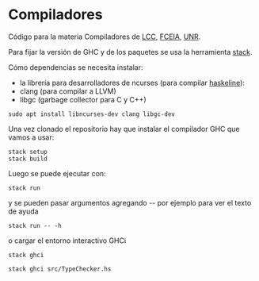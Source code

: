 # Compiladores
Código para la materia Compiladores de [LCC](https://dcc.fceia.unr.edu.ar), [FCEIA](https://www.fceia.unr.edu.ar), [UNR](https://www.unr.edu.ar).

Para fijar la versión de GHC y de los paquetes se usa la herramienta [stack](https://docs.haskellstack.org/en/stable/README/).

Cómo dependencias se necesita instalar:

- la librería para desarrolladores de ncurses (para compilar [haskeline](https://hackage.haskell.org/package/haskeline)):
- clang	(para compilar a LLVM)
- libgc (garbage collector para C y C++)
```code
sudo apt install libncurses-dev clang libgc-dev
```

Una vez clonado el repositorio hay que instalar el compilador GHC que vamos a usar:
```code
stack setup
stack build
```

Luego se puede ejecutar con:
```code
stack run
```

y se pueden pasar argumentos agregando --
por ejemplo para ver el texto de ayuda
```code
stack run -- -h
```


o cargar el entorno interactivo GHCi
```code
stack ghci

stack ghci src/TypeChecker.hs
```